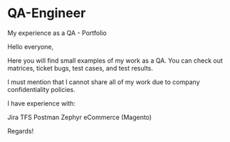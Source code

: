 # QA-Engineer
My experience as a QA - Portfolio

Hello everyone,

Here you will find small examples of my work as a QA.
You can check out matrices, ticket bugs, test cases, and test results.

I must mention that I cannot share all of my work due to company confidentiality policies.

I have experience with:

Jira
TFS
Postman
Zephyr
eCommerce (Magento)

Regards!
